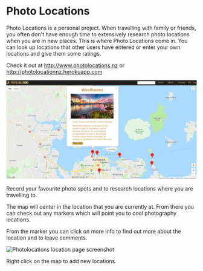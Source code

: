 # Photo Locations

Photo Locations is a personal project. When travelling with family or friends, you often don't have enough time to extensively research photo locations when you are in new places. This is where Photo Locations come in. You can look up locations that other users have entered or enter your own locations and give them some ratings.

Check it out at http://www.photolocations.nz or http://photolocationnz.herokuapp.com

![Photolocations homepage screenshot](/server/public/images/photolocations.PNG)

Record your favourite photo spots and to research locations where you are travelling to.

The map will center in the location that you are currently at. From there you can check out any markers which will point you to cool photography locations.

From the marker you can click on more info to find out more about the location and to leave comments.

![Photolocations location page screenshot](/server/public/images/location.PNG)

Right click on the map to add new locations.

